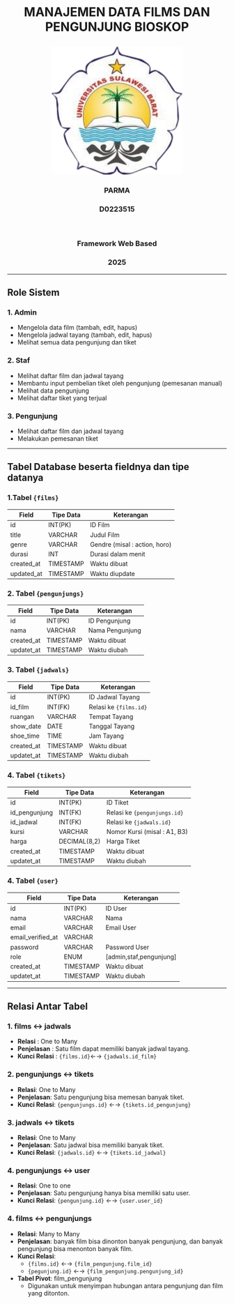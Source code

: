 # <p align="center" style="margin-top: 0;">MANAJEMEN DATA FILMS DAN PENGUNJUNG BIOSKOP</p>

<p align="center">
  <img src="logo_unsulbar.png" width="300" alt="Deskripsi gambar" />
</p>

### <p align="center">PARMA</p>
### <p align="center">D0223515</p></br>
### <p align="center">Framework Web Based</p>
### <p align="center">2025</p>

---
## Role Sistem
### 1. Admin
- Mengelola data film (tambah, edit, hapus)
- Mengelola jadwal tayang (tambah, edit, hapus)
- Melihat semua data pengunjung dan tiket

### 2. Staf
- Melihat daftar film dan jadwal tayang
- Membantu input pembelian tiket oleh pengunjung (pemesanan manual)
- Melihat data pengunjung
- Melihat daftar tiket yang terjual

### 3. Pengunjung
- Melihat daftar film dan jadwal tayang
- Melakukan pemesanan tiket

---
## Tabel Database beserta fieldnya dan tipe datanya

### 1.Tabel ```{films}```
| Field | Tipe Data | Keterangan |
| ----------- | ----------- | ----------- |
| id | INT(PK) | ID Film |
| title | VARCHAR | Judul Film |
| genre | VARCHAR | Gendre (misal : action, horo) |
| durasi | INT | Durasi dalam menit |
| created_at | TIMESTAMP | Waktu dibuat |
| updated_at | TIMESTAMP | Waktu diupdate |

### 2. Tabel ```{pengunjungs}```
| Field | Tipe Data | Keterangan |
| ----------- | ----------- | ----------- |
| id | INT(PK) | ID Pengunjung |
| nama | VARCHAR | Nama Pengunjung |
| created_at | TIMESTAMP | Waktu dibuat |
| updatet_at | TIMESTAMP | Waktu diubah |

### 3. Tabel ```{jadwals}```
| Field | Tipe Data | Keterangan |
| ----------- | ----------- | ----------- |
| id | INT(PK) | ID Jadwal Tayang |
| id_film | INT(FK) | Relasi ke ```{films.id}``` |
| ruangan | VARCHAR | Tempat Tayang|
| show_date | DATE | Tanggal Tayang |
| shoe_time | TIME | Jam Tayang|
| created_at | TIMESTAMP | Waktu dibuat |
| updatet_at | TIMESTAMP | Waktu diubah |

### 4. Tabel ```{tikets}```
| Field | Tipe Data | Keterangan |
| ----------- | ----------- | ----------- |
| id | INT(PK) | ID Tiket |
| id_pengunjung | INT(FK) | Relasi ke ```{pengunjungs.id}``` |
| id_jadwal | INT(FK) | Relasi ke ```{jadwals.id}``` |
| kursi | VARCHAR | Nomor Kursi (misal : A1, B3) |
| harga | DECIMAL(8,2) | Harga Tiket|
| created_at | TIMESTAMP | Waktu dibuat |
| updatet_at | TIMESTAMP | Waktu diubah |

### 4. Tabel ```{user}```
| Field | Tipe Data | Keterangan |
| ----------- | ----------- | ----------- |
| id | INT(PK) | ID User |
| nama | VARCHAR | Nama |
| email | VARCHAR | Email User |
| email_verified_at | VARCHAR |  |
| password | VARCHAR | Password User|
| role | ENUM | [admin,staf,pengunjung] |
| created_at | TIMESTAMP | Waktu dibuat |
| updatet_at | TIMESTAMP | Waktu diubah |

---

## Relasi Antar Tabel
### 1. films ↔ jadwals
- **Relasi** : One to Many
- **Penjelasan** : Satu film dapat memiliki banyak jadwal tayang.
- **Kunci Relasi** : ```{films.id}```←→ ```{jadwals.id_film}```

### 2. pengunjungs ↔ tikets
- **Relasi**: One to Many
- **Penjelasan**: Satu pengunjung bisa memesan banyak tiket.
- **Kunci Relasi**: ```{pengunjungs.id}``` ←→ ```{tikets.id_pengunjung}```

### 3. jadwals ↔ tikets
- **Relasi**: One to Many
- **Penjelasan**: Satu jadwal bisa memiliki banyak tiket.
- **Kunci Relasi**: ```{jadwals.id}``` ←→ ```{tikets.id_jadwal}```

### 4. pengunjungs ↔ user
- **Relasi**: One to one
- **Penjelasan**: Satu pengunjung hanya bisa memiliki satu user.
- **Kunci Relasi**: ```{pengunjung.id}``` ←→ ```{user.user_id}```

### 4. films ↔ pengunjungs
- **Relasi**: Many to Many
- **Penjelasan**: banyak film bisa dinonton banyak pengunjung, dan banyak pengunjung bisa menonton banyak film.
- **Kunci Relasi**: 
  - ```{films.id}``` ←→ ```{film_pengunjung.film_id}```
  - ```{pegunjung.id}``` ←→ ```{film_pengunjung.pengunjung_id}```
- **Tabel Pivot**: film_pengunjung
  - Digunakan untuk menyimpan hubungan antara pengunjung dan film yang ditonton.